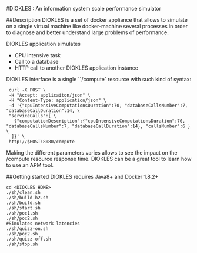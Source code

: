 #DIOKLES : An information system scale performance simulator

##Description
DIOKLES is a set of docker appliance that allows to simulate on a single virtual machine like docker-machine several 
processes in order to diagnose and better understand large problems of performance.

DIOKLES application simulates 
- CPU intensive task
- Call to a database
- HTTP call to another DIOKLES application instance

DIOKLES interface is a single ``/compute` resource with such kind of syntax:
```
 curl -X POST \
 -H "Accept: applicaiton/json" \
 -H "Content-Type: application/json" \
 -d '{"cpuIntensiveComputationsDuration":70, "databaseCallsNumber":7, "databaseCallDuration":14, \ 
 "serviceCalls":[ \
   {"computationDescription":{"cpuIntensiveComputationsDuration":70, "databaseCallsNumber":7, "databaseCallDuration":14}, "callsNumber":6 } \ 
  ]}' \
 http://$HOST:8080/compute
```
Making the different parameters varies allows to see the impact on the /compute resource response time. DIOKLES
can be a great tool to learn how to use an APM tool.

##Getting started
DIOKLES requires Java8+ and Docker 1.8.2+
```
cd <DIOKLES HOME>
./sh/clean.sh
./sh/build-h2.sh
./sh/build.sh
./sh/start.sh
./sh/poc1.sh
./sh/poc2.sh
#Simulates network latencies
./sh/quizz-on.sh
./sh/poc2.sh
./sh/quizz-off.sh
./sh/stop.sh
```